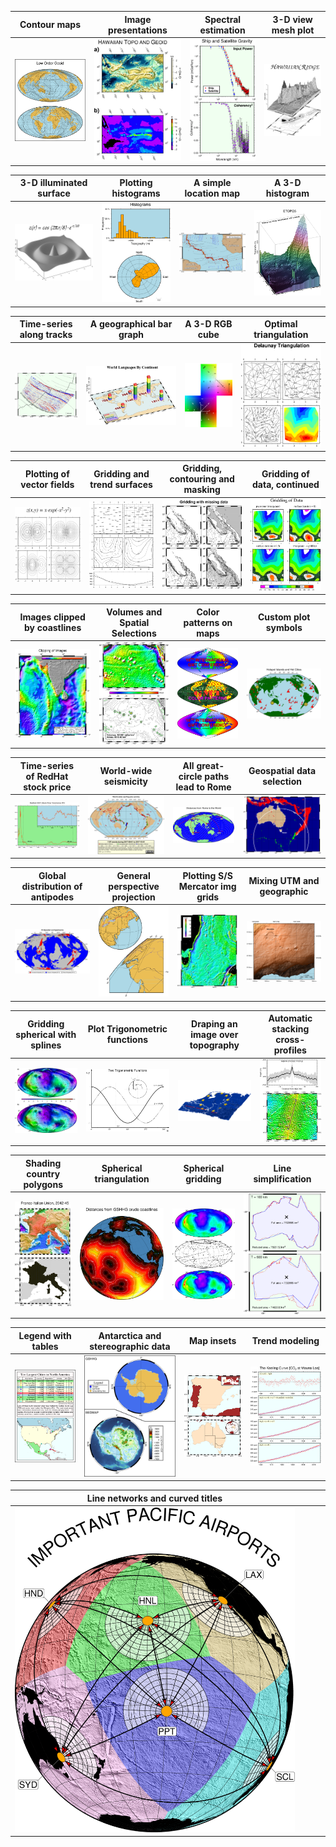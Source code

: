 
| Contour maps  | Image presentations | Spectral estimation | 3-D view mesh plot | 
|:-------------:|:---------:|:-------------:|:-------------:|
|[![](historic/figs/ex01.png)](historic/ex01.md) | [![](historic/figs/ex02.png)](historic/ex02.md) | [![](historic/figs/ex03.png)](historic/ex03.md) | [![](historic/figs/ex04.png)](historic/ex04.md) |


| 3-D illuminated surface | Plotting histograms | A simple location map | A 3-D histogram | 
|:-------------:|:---------:|:---------:|:-------------:|
| [![](historic/figs/ex05.png)](historic/ex05.md) | [![](historic/figs/ex06.png)](historic/ex06.md) | [![](historic/figs/ex07.png)](historic/ex07.md) | [![](historic/figs/ex08.png)](historic/ex08.md) |


| Time-series along tracks | A geographical bar graph | A 3-D RGB cube | Optimal triangulation |
|:-------------:|:-------------:|:---------:|:-------------:|
|[![](historic/figs/ex09.png)](historic/ex09.md) | [![](historic/figs/ex10.png)](historic/ex10.md) | [![](historic/figs/ex11.png)](historic/ex11.md) | [![](historic/figs/ex12.png)](historic/ex12.md) |


| Plotting of vector fields | Gridding and trend surfaces | Gridding, contouring and masking | Gridding of data, continued |
|:-------------:|:---------:|:-------------:|:-------------:|
|[![](historic/figs/ex13.png)](historic/ex13.md) | [![](historic/figs/ex14.png)](historic/ex14.md) | [![](historic/figs/ex15.png)](historic/ex15.md) | [![](historic/figs/ex16.png)](historic/ex16.md) |


| Images clipped by coastlines | Volumes and Spatial Selections | Color patterns on maps | Custom plot symbols |
|:-------------:|:---------:|:---------:|:-------------:|
|[![](historic/figs/ex17.png)](historic/ex17.md) | [![](historic/figs/ex18.png)](historic/ex18.md) | [![](historic/figs/ex19.png)](historic/ex19.md) | [![](historic/figs/ex20.png)](historic/ex20.md) |


| Time-series of RedHat stock price | World-wide seismicity | All great-circle paths lead to Rome | Geospatial data selection |
|:-------------:|:-------------:|:---------:|:-------------:|
|[![](historic/figs/ex21.png)](historic/ex21.md) | [![](historic/figs/ex22.png)](historic/ex22.md) | [![](historic/figs/ex23.png)](historic/ex23.md) | [![](historic/figs/ex24.png)](historic/ex24.md) |


| Global distribution of antipodes | General perspective projection | Plotting S/S Mercator img grids | Mixing UTM and geographic |
|:-------------:|:-------------:|:---------:|:-------------:|
|[![](historic/figs/ex25.png)](historic/ex25.md) | [![](historic/figs/ex26.png)](historic/ex26.md) | [![](historic/figs/ex27.png)](historic/ex27.md) | [![](historic/figs/ex28.png)](historic/ex28.md) |


| Gridding spherical with splines | Plot Trigonometric functions | Draping an image over topography | Automatic stacking cross-profiles |
|:-------------:|:-------------:|:---------:|:-------------:|
|[![](historic/figs/ex29.png)](historic/ex29.md) | [![](historic/figs/ex30.png)](historic/ex30.md) | [![](historic/figs/ex32.png)](historic/ex32.md) | [![](historic/figs/ex33.png)](historic/ex33.md) |


| Shading country polygons | Spherical triangulation | Spherical gridding | Line simplification |
|:-------------:|:-------------:|:---------:|:-------------:|
|[![](historic/figs/ex34.png)](historic/ex34.md) | [![](historic/figs/ex35.png)](historic/ex35.md) | [![](historic/figs/ex36.png)](historic/ex36.md) | [![](historic/figs/ex40.png)](historic/ex40.md) |


| Legend with tables | Antarctica and stereographic data | Map insets | Trend modeling |
|:-------------:|:-------------:|:---------:|:-------------:|
|[![](historic/figs/ex41.png)](historic/ex41.md) | [![](historic/figs/ex42.png)](historic/ex42.md) | [![](historic/figs/ex44.png)](historic/ex44.md) | [![](historic/figs/ex45.png)](historic/ex45.md) |


| Line networks and curved titles | |  |  |
|:-------------:|:-------------:|:---------:|:-------------:|
|[![](historic/figs/ex48.png)](historic/ex48.md) |  |  |  |